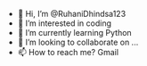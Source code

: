 - 👋 Hi, I’m @RuhaniDhindsa123
- 👀 I’m interested in coding
- 🌱 I’m currently learning Python
- 💞️ I’m looking to collaborate on ...
- 📫 How to reach me? Gmail

<!---
RuhaniDhindsa123/RuhaniDhindsa123 is a ✨ special ✨ repository because its `README.md` (this file) appears on your GitHub profile.
You can click the Preview link to take a look at your changes.
--->
